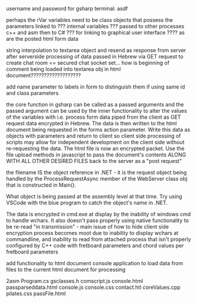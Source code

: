 username and password for gsharp terminal: asdf


perhaps the rVar variables need to be class objects that possess the parameters linked to ??? internal variables ??? passed to other processes c++ and asm then to C# ??? for linking to graphical user interface ???? as are the posted html form data






string interpolation to textarea object and resend as response from server after serverside processing of data passed in Hebrew via GET request to create chat room == secured chat socket set... how is beginning of comment being loaded into textarea
obj in html document???????????????????

add name parameter to labels in form to distinguish them if using same id and class parameters


the core function in gsharp can be called as a passed arguments and the passed argument can be used by the inner functionality to alter the values of the variables with i.e. process form data piped from the client as GET request data encrypted in Hebrew. The data is then written to the html document being requested in the forms action parameter. Write this data as objects with parameters and return to client so client side processing of scripts may allow for independent development on the client side without re-requesting the data. The html file is now an encrypted packet. Use the file upload methods in javascript to pass the document's contents ALONG WITH ALL OTHER DESIRED FILES back to the server as a "post request" 


the filename IS the object reference in .NET - it is the request object being handled by the ProcessRequestAsync member of the WebServer class obj that is constructed in Main(). 

What object is being passed at the assembly level at that time. Try using VSCode with the blue program to catch the object's name in .NET.


The data is encrypted in cmd.exe at display by the inability of windows cmd to handle wchars. It also doesn't pass properly using native functionality to be re-read "in transmission" - main issue of how to hide client side encryption process becomes moot due to inability to display wchars at commandline, and inability to read from attached process that isn't properly configured by C++ code with fretboard parameters and chord values per fretboard parameters


add functionality to html document console application to load data from files to the current html document for processing


2asm
Program.cs
gsclasses.h
comscript.js
console.html
passparseddata.html
console.js
console.css
contact.htl
coreValues.cpp
pilates.css
passFile.html


